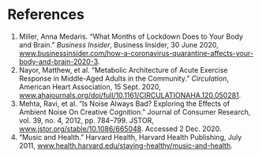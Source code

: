 # References

1. Miller, Anna Medaris. “What Months of Lockdown Does to Your Body and Brain.” *Business Insider*, Business Insider, 30 June 2020, www.businessinsider.com/how-a-coronavirus-quarantine-affects-your-body-and-brain-2020-3. 
2. Nayor, Matthew, et al. “Metabolic Architecture of Acute Exercise Response in Middle-Aged Adults in the Community.” *Circulation*, American Heart Association, 15 Sept. 2020, www.ahajournals.org/doi/full/10.1161/CIRCULATIONAHA.120.050281.
3. Mehta, Ravi, et al. “Is Noise Always Bad? Exploring the Effects of Ambient Noise On Creative Cognition.” Journal of Consumer Research, vol. 39, no. 4, 2012, pp. 784–799. JSTOR, www.jstor.org/stable/10.1086/665048. Accessed 2 Dec. 2020.
4. “Music and Health.” Harvard Health, Harvard Health Publishing, July 2011, www.health.harvard.edu/staying-healthy/music-and-health.
